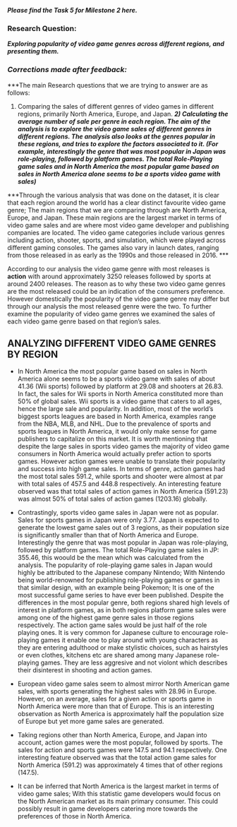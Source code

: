 ***Please find the Task 5 for Milestone 2 here.***

### Research Question: ###
***Exploring popularity of video game genres across different regions, and presenting them.***
### ***Corrections made after feedback:*** ###

***The main Research questions that we are trying to answer are as follows:
1) Comparing the sales of different genres of video games in different regions, primarily North America, Europe, and Japan.
***2) Calculating the average number of sale per genre in each region.
The aim of the analysis is to explore the video game sales of different genres in different regions. The analysis also looks at the genres popular in these regions, and tries to explore the factors associated to it. (For example, interestingly the genre that was most popular in Japan was role-playing, followed by platform games. The total Role-Playing game sales and in North America the most popular game based on sales in North America alone seems to be a sports video game with sales)***

***Through the various analysis that was done on the dataset, it is clear that each region around the world has a clear distinct favourite video game genre; The main regions that we are comparing through are North America, Europe, and Japan. These main regions are the largest market in terms of video game sales and are where most video game developer and publishing companies are located. The video game categories include various genres including action, shooter, sports, and simulation, which were played across different gaming consoles. The games also vary in launch dates, ranging from those released in as early as the 1990s and those released in 2016. ***

According to our analysis the video game genre with most releases is **action**  with around approximately 3250 releases followed by sports at around 2400 releases. The reason as to why these two video game genres are the most released could be an indication of the consumers preference. However domestically the popularity of the video game genre may differ but through our analysis the most released genre were the two.
	To further examine the popularity of video game genres we examined the sales of each video game genre based on that region’s sales.

## ANALYZING DIFFERENT VIDEO GAME GENRES BY REGION ##

- In North America the most popular game based on sales in North America alone seems to be a sports video game with sales of about 41.36 (Wii sports) followed by platform at 29.08 and shooters at 26.83. In fact, the sales for Wii sports in North America constituted more than 50% of global sales. Wii sports is a video game that caters to all ages, hence the large sale and popularity. In addition, most of the world’s biggest sports leagues are based in North America, examples range from the NBA, MLB, and NHL. Due to the prevalence of sports and sports leagues in North America, it would only make sense for game publishers to capitalize on this market. It is worth mentioning that despite the large sales in sports video games the majority of video game consumers in North America would actually prefer action to sports games. However action games were unable to translate their popularity and success into high game sales.  In terms of genre, action games had the most total sales 591.2, while sports and shooter were almost at par with total sales of 457.5 and 448.8 respectively. An interesting feature observed was that total sales of action games in North America (591.23) was almost 50% of total sales of action games (1203.16) globally.

- Contrastingly, sports video game sales in Japan were not as popular. Sales for sports games in Japan were only 3.77.  Japan is expected to generate the lowest game sales out of 3 regions, as their population size is significantly smaller than that of North America and Europe. Interestingly the genre that was most popular in Japan was role-playing, followed by platform games. The total Role-Playing game sales in JP: 355.46, this woould be the mean which was calculated from the analysis. The popularity of role-playing game sales in Japan would highly be attributed to the Japanese company Nintendo; With Nintendo being world-renowned for publishing role-playing games or games in that similar design, with an example being Pokemon; It is one of the most successful game series to have ever been published. Despite the differences in the most popular genre, both regions shared high levels of interest in platform games, as in both regions platform game sales were among one of the highest game genre sales in those regions respectively. The action game sales would be just half of the role playing ones. It is very common for Japanese culture to encourage role-playing games it enable one to play around with  young characters as they are entering adulthood or make stylistic choices, such as hairstyles or even clothes, kitchens etc are shared among many Japanese role-playing games. They are less aggresive and not violont which describes their disinterest in shooting and action games.

- European video game sales seem to almost mirror North American game sales, with sports generating the highest sales with 28.96 in Europe. However, on an average, sales for a given action or sports game in North America were more than that of Europe. This is an interesting observation as North America is approximately half the population size of Europe but yet more game sales are generated.

- Taking regions other than North America, Europe, and Japan into account, action games were the most popular, followed by sports. The sales for action and sports games were 147.5 and 94.1 respectively. One interesting feature observed was that the total action game sales for North America (591.2) was approximately 4 times that of other regions (147.5).

- It can be inferred that North America is the largest market in terms of video game sales; With this statistic game developers would focus on the North American market as its main primary consumer. This could possibly result in game developers catering more towards the preferences of those in North America. 


